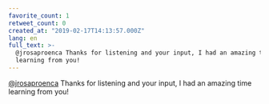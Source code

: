 ```yaml
---
favorite_count: 1
retweet_count: 0
created_at: "2019-02-17T14:13:57.000Z"
lang: en
full_text: >-
  @jrosaproenca Thanks for listening and your input, I had an amazing time
  learning from you!
---
```


[@jrosaproenca](https://twitter.com/jrosaproenca) Thanks for listening and your
input, I had an amazing time learning from you!
